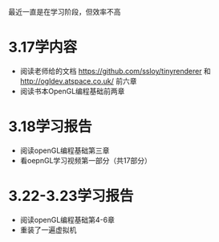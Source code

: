

最近一直是在学习阶段，但效率不高
# 3.17学内容
  - 阅读老师给的文档 https://github.com/ssloy/tinyrenderer 
  和  http://ogldev.atspace.co.uk/ 前六章
  - 阅读书本OpenGL编程基础前两章

   
# 3.18学习报告
    
  - 阅读openGL编程基础第三章
  - 看oepnGL学习视频第一部分（共17部分）


# 3.22-3.23学习报告

   - 阅读openGL编程基础第4-6章
   - 重装了一遍虚拟机








